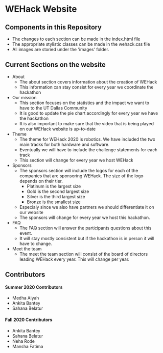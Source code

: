 # WEHack Website

## Components in this Repository
* The changes to each section can be made in the index.html file
* The appropriate stylistic classes can be made in the wehack.css file
* All images are storied under the 'images' folder.

## Current Sections on the website
* About 
   - The about section covers information about the creation of WEHack
   - This information can stay consist for every year we coordinate the hackathon
* Our mission
   - This section focuses on the statistics and the impact we want to have to the UT Dallas Community
   - It is good to update the pie chart accordingly for every year we have the hackathon
   - It is also important to make sure that the video that is being played on our WEHack website is up-to-date
* Theme
   - The theme for WEHack 2020 is robotics. We have included the two main tracks for both hardware and software.
   - Eventually we will have to include the challenge statements for each track
   - This section will change for every year we host WEHack
* Sponsors
   - The sponsors section will include the logos for each of the companies that are sponsoring WEHack. The size of the logo depends on their tier.
      - Platinum is the largest size
      - Gold is the second largest size
      - Silver is the third largest size
      - Bronze is the smallest size
   - Especialy since we also have partners we should differentiate it on our website
   - The sponsors will change for every year we host this hackathon.
* FAQ
   - The FAQ section will answer the participants questions about this event.
   - It will stay mostly consistent but if the hackathon is in person it will have to change.
* Meet the team
  - The meet the team section will consist of the board of directors leading WEHack every year. This will change per year.

## Contributors
#### Summer 2020 Contributors
* Medha Aiyah
* Ankita Bantey
* Sahana Belatur
#### Fall 2020 Contributors
* Ankita Bantey
* Sahana Belatur
* Neha Rode
* Mansha Fatima
